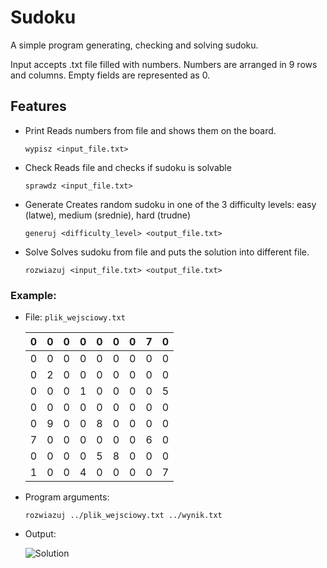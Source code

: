 # Sudoku
A simple program generating, checking and solving sudoku.

Input accepts .txt file filled with numbers.
Numbers are arranged in 9 rows and columns.
Empty fields are represented as 0.

## Features

  *  Print
      Reads numbers from file and shows them on the board.

      `wypisz <input_file.txt>`

  
  *  Check
      Reads file and checks if sudoku is solvable

      `sprawdz <input_file.txt>`


  *  Generate
      Creates random sudoku in one of the 3 difficulty levels: easy (latwe), medium (srednie), hard (trudne)

     `generuj <difficulty_level> <output_file.txt>`

     
  *  Solve
     Solves sudoku from file and puts the solution into different file.

     `rozwiazuj <input_file.txt> <output_file.txt>`



### Example:

  *  File: `plik_wejsciowy.txt`

     | 0 | 0 | 0 | 0 | 0 | 0 | 0 | 7 | 0 |
     | - | - | - | - | - | - | - | - | - |
     | 0 | 0 | 0 | 0 | 0 | 0 | 0 | 0 | 0 |
     | 0 | 2 | 0 | 0 | 0 | 0 | 0 | 0 | 0 |
     | 0 | 0 | 0 | 1 | 0 | 0 | 0 | 0 | 5 |
     | 0 | 0 | 0 | 0 | 0 | 0 | 0 | 0 | 0 |
     | 0 | 9 | 0 | 0 | 8 | 0 | 0 | 0 | 0 |
     | 7 | 0 | 0 | 0 | 0 | 0 | 0 | 6 | 0 |
     | 0 | 0 | 0 | 0 | 5 | 8 | 0 | 0 | 0 |
     | 1 | 0 | 0 | 4 | 0 | 0 | 0 | 0 | 7 |
  
  *  Program arguments:

     `rozwiazuj ../plik_wejsciowy.txt ../wynik.txt`

  
  *  Output:

     ![Solution][solution]


[solution]: https://github.com/PiotrZycki/Sudoku/assets/96142056/b426cf61-f4f3-412e-801d-5e831f743df7

[solution0]: https://github.com/PiotrZycki/Sudoku/assets/96142056/722c6449-dc4a-4488-a04e-ad1461643338
